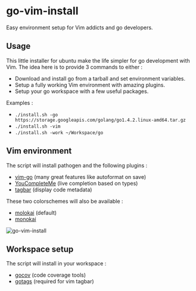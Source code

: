 # go-vim-install
Easy environment setup for Vim addicts and go developers.

## Usage

This little installer for ubuntu make the life simpler for go development with Vim.
The idea here is to provide 3 commands to either :
- Download and install go from a tarball and set environment variables.
- Setup a fully working Vim environment with amazing plugins.
- Setup your go workspace with a few useful packages.

Examples :

- `./install.sh -go https://storage.googleapis.com/golang/go1.4.2.linux-amd64.tar.gz`
- `./install.sh -vim`
- `./install.sh -work ~/Workspace/go`

## Vim environment

The script will install pathogen and the following plugins :

- [vim-go](https://github.com/fatih/vim-go) (many great features like autoformat on save)
- [YouCompleteMe](https://github.com/Valloric/YouCompleteMe) (live completion based on types)
- [tagbar](https://github.com/majutsushi/tagbar) (display code metadata)

These two colorschemes will also be available :

- [molokai](https://github.com/fatih/molokai) (default)
- [monokai](https://github.com/sickill/vim-monokai)

![go-vim-install](https://dl.dropboxusercontent.com/u/174404/vim-go-2.png)

## Workspace setup

The script will install in your workspace :
- [gocov](https://github.com/axw/gocov) (code coverage tools)
- [gotags](https://github.com/jstemmer/gotags) (required for vim tagbar)
